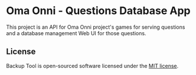 # Oma Onni - Questions Database App

This project is an API for Oma Onni project's games for serving questions and a database management Web UI for those questions.


## License

Backup Tool is open-sourced software licensed under the [MIT license](http://opensource.org/licenses/MIT).

